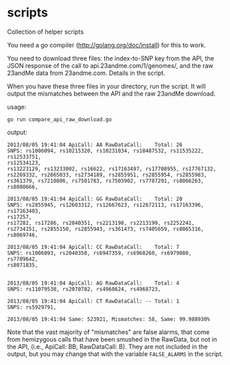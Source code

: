 scripts
=======

Collection of helper scripts

You need a go compiler (http://golang.org/doc/install) for this to work.

You need to download three files: the index-to-SNP key from the API,
the JSON response of the call to api.23andme.com/1/genomes/, and the
raw 23andMe data from 23andme.com. Details in the script.

When you have these three files in your directory, run the script. It will
output the mismatches between the API and the raw 23andMe download.

usage:

    go run compare_api_raw_download.go

output:

    2013/08/05 19:41:04 ApiCall: AA RawDataCall:    Total: 26
    SNPS: rs1006094, rs10215320, rs10231034, rs10487532, rs11535222, rs12533751,
    rs12534123,
    rs13223129, rs13233002, rs16622, rs17163497, rs17708955, rs17767132,
    rs2269332, rs2665033, rs2734189, rs2855951, rs2855954, rs2855983,
    rs361379, rs7210806, rs7501783, rs7503902, rs7787291, rs8066263,
    rs8080666,

    2013/08/05 19:41:04 ApiCall: GG RawDataCall:    Total: 20
    SNPS: rs2855945, rs12603312, rs12667623, rs12672113, rs17163396, rs17163403,
    rs17257,
    rs17282, rs17286, rs2040351, rs2213198, rs2213199, rs2252241,
    rs2734151, rs2855150, rs2855943, rs361473, rs7405659, rs8065316,
    rs8069746,

    2013/08/05 19:41:04 ApiCall: CC RawDataCall:    Total: 7
    SNPS: rs1006093, rs2040350, rs6947359, rs6968260, rs6979080, rs7789642,
    rs8071835,


    2013/08/05 19:41:04 ApiCall: AG RawDataCall:    Total: 4
    SNPS: rs11079538, rs2070782, rs4968624, rs4968723,

    2013/08/05 19:41:04 ApiCall: CT RawDataCall: -- Total: 1
    SNPS: rs5929791,

    2013/08/05 19:41:04 Same: 523921, Mismatches: 58, Same: 99.988930%

Note that the vast majority of "mismatches" are false alarms, that
come from hemizygous calls that have been smushed in the RawData,
but not in the API, (i.e., ApiCall: BB, RawDataCall: B).
They are not included in the output, but you may change that with the variable
```FALSE_ALARMS``` in the script.
